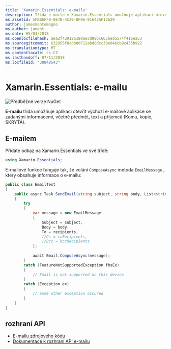 ```yaml
---
title: 'Xamarin.Essentials: e-mailu'
description: Třída e-mailu v Xamarin.Essentials umožňuje aplikaci otevřít výchozí e-mailové aplikace se zadanými informacemi, včetně předmět, text a příjemců (Komu, kopie, SKRYTÁ).
ms.assetid: 5FBB6FF0-0E7B-4C29-8F06-91642AF12629
author: jamesmontemagno
ms.author: jamont
ms.date: 05/04/2018
ms.openlocfilehash: aea2f429126180ae3d98bc665bed5574f416ea53
ms.sourcegitcommit: 632955f8cdb80712abd8dcc30e046cb9c435b922
ms.translationtype: MT
ms.contentlocale: cs-CZ
ms.lasthandoff: 07/11/2018
ms.locfileid: "38848543"
---
```

# <a name="xamarinessentials-email"></a>Xamarin.Essentials: e-mailu

![Předběžné verze NuGet](~/media/shared/pre-release.png)

**E-mailu** třída umožňuje aplikaci otevřít výchozí e-mailové aplikace se zadanými informacemi, včetně předmět, text a příjemců (Komu, kopie, SKRYTÁ).

## <a name="using-email"></a>E-mailem

Přidáte odkaz na Xamarin.Essentials ve své třídě:

```csharp
using Xamarin.Essentials;
```

E-mailové funkce funguje tak, že volání `ComposeAsync` metoda `EmailMessage` , který obsahuje informace o e-mailu:

```csharp
public class EmailTest
{
    public async Task SendEmail(string subject, string body, List<string> recipients)
    {
        try
        {
            var message = new EmailMessage
            {
                Subject = subject,
                Body = body,
                To = recipients,
                //Cc = ccRecipients,
                //Bcc = bccRecipients
            };
            
            await Email.ComposeAsync(message);
        }
        catch (FeatureNotSupportedException fbsEx)
        {
            // Email is not supported on this device
        }
        catch (Exception ex)
        {
            // Some other exception occured
        }
    }
}
```

## <a name="api"></a>rozhraní API

- [E-mailu zdrojového kódu](https://github.com/xamarin/Essentials/tree/master/Xamarin.Essentials/Email)
- [Dokumentace k rozhraní API e-mailu](xref:Xamarin.Essentials.Email)
